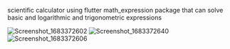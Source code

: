 scientific calculator using flutter math_expression package 
that can solve basic and logarithmic and trigonometric expressions



![Screenshot_1683372602](https://user-images.githubusercontent.com/79010097/236621547-7d8d6f3a-9854-4d12-93d1-be280c16f19d.png) ![Screenshot_1683372640](https://user-images.githubusercontent.com/79010097/236621550-058a6834-625b-4879-89eb-2d86e85a5a5f.png) ![Screenshot_1683372606](https://user-images.githubusercontent.com/79010097/236621554-6a70f236-7419-49a1-9cb6-3ad4304d28e3.png)
